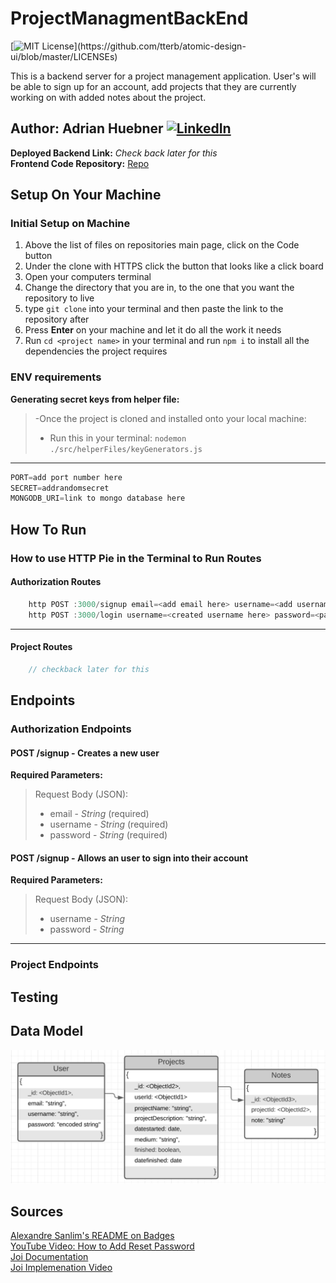# ProjectManagmentBackEnd

[![MIT License](https://img.shields.io/apm/l/atomic-design-ui.svg?)](https://github.com/tterb/atomic-design-ui/blob/master/LICENSEs)

This is a backend server for a project management application. User's will be able to sign up for an account, add projects that they are currently working on with added notes about the project.

## **Author:** Adrian Huebner [![LinkedIn](https://img.shields.io/badge/LinkedIn-0077B5?style=for-the-badge&logo=linkedin&logoColor=white)](https://www.linkedin.com/in/adrianhuebner/)

**Deployed Backend Link:** *Check back later for this*  
**Frontend Code Repository:** [Repo](https://github.com/adrianhuebner/projecthub.git)

## Setup On Your Machine

### Initial Setup on Machine

1. Above the list of files on repositories main page, click on the Code button
2. Under the clone with HTTPS click the button that looks like a click board
3. Open your computers terminal
4. Change the directory that you are in, to the one that you want the repository to live
5. type `git clone` into your terminal and then paste the link to the repository after
6. Press **Enter** on your machine and let it do all the work it needs
7. Run `cd <project name>` in your terminal and run `npm i` to install all the dependencies the project requires

### ENV requirements

**Generating secret keys from helper file:**  
>-Once the project is cloned and installed onto your local machine:  
  >- Run this in your terminal: `nodemon ./src/helperFiles/keyGenerators.js`

---

```js
PORT=add port number here  
SECRET=addrandomsecret  
MONGODB_URI=link to mongo database here
```

## How To Run

### How to use HTTP Pie in the Terminal to Run Routes

#### Authorization Routes

``` js
    http POST :3000/signup email=<add email here> username=<add username here> password=<add password here>  
    http POST :3000/login username=<created username here> password=<password created here>
```

---

#### Project Routes

```js
    // checkback later for this
```

## Endpoints

### Authorization Endpoints

#### **POST /signup** - Creates a new user

**Required Parameters:**

>Request Body (JSON):
>- email - _String_ (required)
>- username - _String_ (required)
>- password - _String_ (required)

#### **POST /signup** - Allows an user to sign into their account

**Required Parameters:**

>Request Body (JSON):
>- username - _String_
>- password - _String_

---

### Project Endpoints

## Testing

## Data Model

![DataModel](./assets/DataModel.png)

## Sources

[Alexandre Sanlim's README on Badges](https://github.com/alexandresanlim/Badges4-README.md-Profile)  
[YouTube Video: How to Add Reset Password](https://www.youtube.com/watch?v=lLVmH6SB2Z4)  
[Joi Documentation](https://joi.dev/)  
[Joi Implemenation Video](https://www.youtube.com/watch?v=u9kxYilQ9l8&t=381s)
